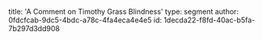 title: 'A Comment on Timothy Grass Blindness'
type: segment
author: 0fdcfcab-9dc5-4bdc-a78c-4fa4eca4e4e5
id: 1decda22-f8fd-40ac-b5fa-7b297d3dd908
